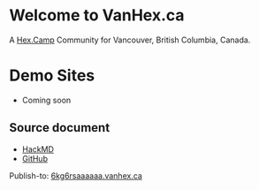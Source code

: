# Welcome to VanHex.ca

A [Hex.Camp](https://hex.camp/) Community for Vancouver, British Columbia, Canada.


# Demo Sites

* Coming soon

## Source document

* [HackMD](https://hackmd.io/oxJPHbHWTZavS_lyqBActg)
* [GitHub](https://github.com/hexcamp/hackmd-notes/blob/main/vanhex-welcome/index.md)

Publish-to: [6kg6rsaaaaaa.vanhex.ca](https://6kg6rsaaaaaa.vanhex.ca/)